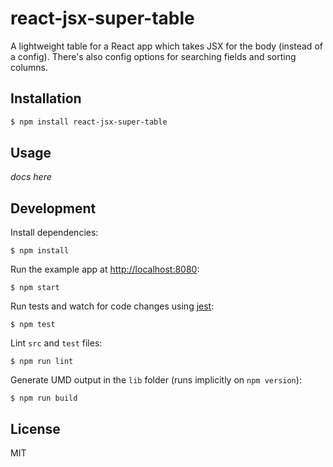 # react-jsx-super-table

A lightweight table for a React app which takes JSX for the body (instead of a config). There&#39;s also config options for searching fields and sorting columns.

## Installation

```sh
$ npm install react-jsx-super-table
```

## Usage

*docs here*

## Development

Install dependencies:

```
$ npm install
```

Run the example app at [http://localhost:8080](http://localhost:8080):

```
$ npm start
```

Run tests and watch for code changes using [jest](https://github.com/facebook/jest):

```
$ npm test
```

Lint `src` and `test` files:

```
$ npm run lint
```

Generate UMD output in the `lib` folder (runs implicitly on `npm version`):

```
$ npm run build
```

## License

MIT
